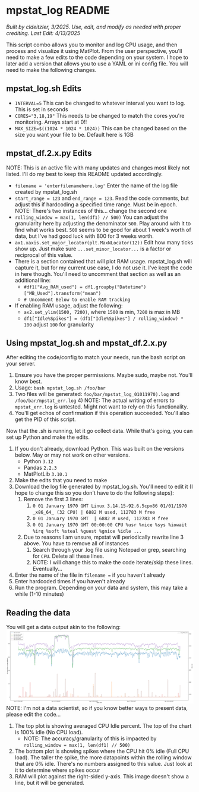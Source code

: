 # mpstat_log README

*Built by cldeitzler, 3/2025. Use, edit, and modify as needed with proper crediting. Last Edit: 4/13/2025*

This script combo allows you to monitor and log CPU usage, and then process and visualize it using MatPlot. 
From the user perspective, you'll need to make a few edits to the code depending on your system. I hope to later add a 
version that allows you to use a YAML or ini config file. You will need to make the following changes.
## mpstat_log.sh Edits
- ```INTERVAL=5``` This can be changed to whatever interval you want to log. This is set in seconds
- ```CORES="3,18,19"``` This needs to be changed to match the cores you're monitoring. Arrays start at 0!!
- ```MAX_SIZE=$((1024 * 1024 * 1024))``` This can be changed based on the size you want your file to be. Default here is
1GB 

## mpstat_df.2.x.py Edits
NOTE: This is an active file with many updates and changes most likely not listed. I'll do my best to keep this README
updated accordingly.
- ```filename = 'enterfilenamehere.log'``` Enter the name of the log file created by mpstat_log.sh
- ```start_range = 123``` and `end_range = 123`. Read the code comments, but adjust this if hardcoding a specified
time range. Must be in epoch. NOTE: There's two instances of this... change the second one
- ```rolling_window = max(1, len(df1) // 500)``` You can adjust the granularity here by adjusting the denominator `500`.
Play around with it to find what works best. `500` seems to be good for about 1 week's worth of data, but I've had good
luck with 800 for 3 weeks worth. 
- ```ax1.xaxis.set_major_locator(plt.MaxNLocator(12))``` Edit how many ticks show up. Just make sure 
`...set_minor_locator...` is a factor or reciprocal of this value. 
- There is a section contained that will plot RAM usage. mpstat_log.sh will capture it, but for my current use case,
I do not use it. I've kept the code in here though. You'll need to uncomment that section as well as an additional line:
  - `#df1["Avg_RAM_used"] = df1.groupby("Datetime")["MB_Used"].transform("mean")`
  - `# Uncomment Below to enable RAM tracking`
- If enabling RAM usage, adjust the following:
  - `ax2.set_ylim(1500, 7200)`, where `1500` is min, `7200` is max in MB
  - `df1["Idle%Spikes"] = (df1["Idle%Spikes"] / rolling_window) * 100` adjust `100` for granularity

## Using mpstat_log.sh and mpstat_df.2.x.py
After editing the code/config to match your needs, run the bash script on your server. 
1) Ensure you have the proper permissions. Maybe sudo, maybe not. You'll know best. 
2) Usage: `bash mpstat_log.sh /foo/bar`
3) Two files will be generated: `foo/bar/mpstat_log_01011970).log` and `/foo/bar/mpstat_err.log`
   4) NOTE: The actual writing of errors to `mpstat_err.log` is untested. Might not want to rely on this functionality. 
5) You'll get echos of confirmation if this operation succeeded. You'll also get the PID of this script. 

Now that the .sh is running, let it go collect data. While that's going, you can set up Python and make the edits.
1) If you don't already, download Python. This was built on the versions below. May or may not work on other versions.
   - Python `3.12`
   - Pandas `2.2.3`
   - MatPlotLib `3.10.1`
2) Make the edits that you need to make
3) Download the log file generated by mpstat_log.sh. You'll need to edit it (I hope to change this so you don't have to
do the following steps):
   1) Remove the first 3 lines:
      1) ```0 01 January 1970 GMT Linux 3.14.15-92.6.5cpx86 01/01/1970 _x86_64_ (32 CPU) | 6882 M used, 112783 M free```
      2) ```0 01 January 1970 GMT  | 6882 M used, 112783 M free```
      3) ```0 01 January 1970 GMT 00:00:00 CPU %usr %nice %sys %iowait %irq %soft %steal %guest %gnice %idle ...```
   4) Due to reasons I am unsure, mpstat will periodically rewrite line 3 above. You have to remove all of instances
      1) Search through your .log file using Notepad or grep, searching for `CPU`. Delete all these lines. 
      2) NOTE: I will change this to make the code iterate/skip these lines. Eventually...
3) Enter the name of the file in `filename =` if you haven't already
4) Enter hardcoded times if you haven't already
5) Run the program. Depending on your data and system, this may take a while (1-10 minutes)

## Reading the data
You will get a data output akin to the following: \
![mpstat_log/images/results1.PNG](images/results1.PNG) \
NOTE: I'm not a data scientist, so if you know better ways to present data, please edit the code...
1) The top plot is showing averaged CPU Idle percent. The top of the chart is 100% idle (No CPU load).
   - NOTE: The accuracy/granularity of this is impacted by `rolling_window = max(1, len(df1) // 500)`
2) The bottom plot is showing spikes where the CPU hit 0% idle (Full CPU load). The taller the spike, the more
datapoints within the rolling window that are 0% idle. There's no numbers assigned to this value. Just look at it to
determine where spikes occur
3) RAM will plot against the right-sided y-axis. This image doesn't show a line, but it will be generated. 
